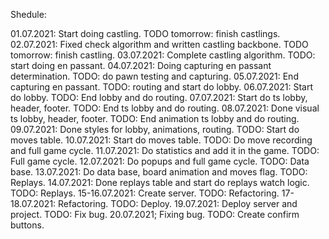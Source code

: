 Shedule:

01.07.2021: Start doing castling. TODO tomorrow: finish castlings.
02.07.2021: Fixed check algorithm and written castling backbone. TODO tomorrow: finish castling.
03.07.2021: Complete castling algorithm. TODO: start doing en passant.
04.07.2021: Doing capturing en passant determination. TODO: do pawn testing and capturing.
05.07.2021: End capturing en passant. TODO: routing and start do lobby.
06.07.2021: Start do lobby. TODO: End lobby and do routing.
07.07.2021: Start do ts lobby, header, footer. TODO: End ts lobby and do routing.
08.07.2021: Done visual ts lobby, header, footer. TODO: End animation ts lobby and do routing.
09.07.2021: Done styles for lobby, animations, routing. TODO: Start do moves table.
10.07.2021: Start do moves table. TODO: Do move recording and full game cycle.
11.07.2021: Do statistics and add it in the game. TODO: Full game cycle.
12.07.2021: Do popups and full game cycle. TODO: Data base.
13.07.2021: Do data base, board animation and moves flag. TODO: Replays.
14.07.2021: Done replays table and start do replays watch logic. TODO: Replays.
15-16.07.2021: Create server. TODO: Refactoring.
17-18.07.2021: Refactoring. TODO: Deploy.
19.07.2021: Deploy server and project. TODO: Fix bug.
20.07.2021; Fixing bug. TODO: Create confirm buttons.
